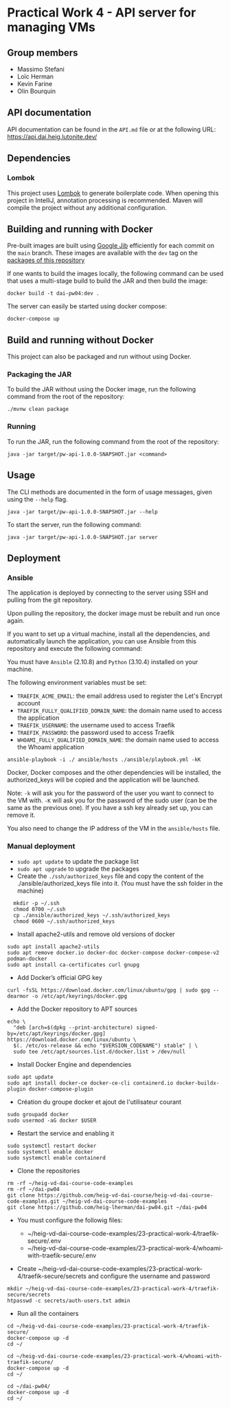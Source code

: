 # Practical Work 4 - API server for managing VMs

## Group members
- Massimo Stefani
- Loïc Herman
- Kevin Farine
- Olin Bourquin

## API documentation

API documentation can be found in the `API.md` file or at the following URL: https://api.dai.heig.lutonite.dev/

## Dependencies

### Lombok

This project uses [Lombok](https://projectlombok.org/) to generate boilerplate code.
When opening this project in IntelliJ, annotation processing is recommended.
Maven will compile the project without any additional configuration.

## Building and running with Docker

Pre-built images are built using [Google Jib](https://github.com/GoogleContainerTools/jib) efficiently for each
commit on the `main` branch.
These images are available with the `dev` tag on the
[packages of this repository](https://github.com/heig-lherman/dai-pw04/pkgs/container/dai-pw04)

If one wants to build the images locally, the following command can be used that uses a multi-stage build to build the
JAR and then build the image:

```shell
docker build -t dai-pw04:dev .
```

The server can easily be started using docker compose:

```shell
docker-compose up
```

## Build and running without Docker

This project can also be packaged and run without using Docker.

### Packaging the JAR

To build the JAR without using the Docker image, run the following command from the root of the repository:

```shell
./mvnw clean package
```

### Running

To run the JAR, run the following command from the root of the repository:

```shell
java -jar target/pw-api-1.0.0-SNAPSHOT.jar <command>
```

## Usage

The CLI methods are documented in the form of usage messages, given using the `--help` flag.

```shell
java -jar target/pw-api-1.0.0-SNAPSHOT.jar --help
```

To start the server, run the following command:

```shell
java -jar target/pw-api-1.0.0-SNAPSHOT.jar server
```

## Deployment
### Ansible

The application is deployed by connecting to the server using SSH and pulling from the git repository.

Upon pulling the repository, the docker image must be rebuilt and run once again.

If you want to set up a virtual machine, install all the dependencies, and automatically launch the application, 
you can use Ansible from this repository and execute the following command:

You must have `Ansible` (2.10.8) and `Python` (3.10.4) installed on your machine.

The following environment variables must be set:
- `TRAEFIK_ACME_EMAIL`: the email address used to register the Let's Encrypt account
- `TRAEFIK_FULLY_QUALIFIED_DOMAIN_NAME`: the domain name used to access the application
- `TRAEFIK_USERNAME`: the username used to access Traefik
- `TRAEFIK_PASSWORD`: the password used to access Traefik
- `WHOAMI_FULLY_QUALIFIED_DOMAIN_NAME`: the domain name used to access the Whoami application

```shell
ansible-playbook -i ./ ansible/hosts ./ansible/playbook.yml -kK
```

Docker, Docker composes and the other dependencies will be installed, the authorized_keys will be copied and the 
application will be launched.

Note: `-k` will ask you for the password of the user you want to connect to the VM with. `-K` will ask you for the 
password of the sudo user (can be the same as the previous one). If you have a ssh key already set up, you can remove it.

You also need to change the IP address of the VM in the `ansible/hosts` file.

### Manual deployment

- `sudo apt update` to update the package list
- `sudo apt upgrade` to upgrade the packages
- Create the `./ssh/authorized_keys` file and copy the content of the ./ansible/authorized_keys file into it. (You must have 
the ssh folder in the machine)
```shell
  mkdir -p ~/.ssh
  chmod 0700 ~/.ssh
  cp ./ansible/authorized_keys ~/.ssh/authorized_keys
  chmod 0600 ~/.ssh/authorized_keys
  ```
- Install apache2-utils and remove old versions of docker
```shell
sudo apt install apache2-utils
sudo apt remove docker.io docker-doc docker-compose docker-compose-v2 podman-docker
sudo apt install ca-certificates curl gnupg
  ```
- Add Docker’s official GPG key
```shell
curl -fsSL https://download.docker.com/linux/ubuntu/gpg | sudo gpg --dearmor -o /etc/apt/keyrings/docker.gpg
```

- Add the Docker repository to APT sources
```shell
echo \
  "deb [arch=$(dpkg --print-architecture) signed-by=/etc/apt/keyrings/docker.gpg] https://download.docker.com/linux/ubuntu \
  $(. /etc/os-release && echo "$VERSION_CODENAME") stable" | \
  sudo tee /etc/apt/sources.list.d/docker.list > /dev/null
```

- Install Docker Engine and dependencies
```shell
sudo apt update
sudo apt install docker-ce docker-ce-cli containerd.io docker-buildx-plugin docker-compose-plugin
```

- Création du groupe docker et ajout de l'utilisateur courant
```shell
sudo groupadd docker
sudo usermod -aG docker $USER
```

- Restart the service and enabling it
```shell
sudo systemctl restart docker
sudo systemctl enable docker
sudo systemctl enable containerd
```

- Clone the repositories
```shell
rm -rf ~/heig-vd-dai-course-code-examples
rm -rf ~/dai-pw04
git clone https://github.com/heig-vd-dai-course/heig-vd-dai-course-code-examples.git ~/heig-vd-dai-course-code-examples
git clone https://github.com/heig-lherman/dai-pw04.git ~/dai-pw04
```

- You must configure the followig files:
  - ~/heig-vd-dai-course-code-examples/23-practical-work-4/traefik-secure/.env
  - ~/heig-vd-dai-course-code-examples/23-practical-work-4/whoami-with-traefik-secure/.env

- Create ~/heig-vd-dai-course-code-examples/23-practical-work-4/traefik-secure/secrets and configure the username and password
```shell
mkdir ~/heig-vd-dai-course-code-examples/23-practical-work-4/traefik-secure/secrets
htpasswd -c secrets/auth-users.txt admin
```


- Run all the containers
```shell
cd ~/heig-vd-dai-course-code-examples/23-practical-work-4/traefik-secure/
docker-compose up -d
cd ~/

cd ~/heig-vd-dai-course-code-examples/23-practical-work-4/whoami-with-traefik-secure/
docker-compose up -d
cd ~/

cd ~/dai-pw04/
docker-compose up -d
cd ~/
```

